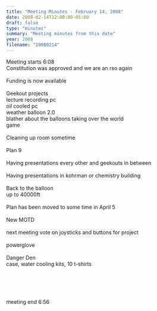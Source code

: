 ```yaml
---
title: "Meeting Minutes - February 14, 2008"
date: 2008-02-14T12:00:00-05:00
draft: false
type: "minutes"
summary: "Meeting minutes from this date"
year: 2008
filename: "20080214"
---
```


Meeting starts 6:08<br />
Constitution was approved and we are an rso again<br />
<br />
Funding is now available<br />
<br />
Geekout projects<br />
lecture recording pc<br />
oil cooled pc<br />
weather balloon 2.0<br />
blather about the balloons taking over the world<br />
game<br />
<br />
Cleaning up room sometime<br />
<br />
Plan 9<br />
<br />
Having presentations every other and geekouts in between<br />
<br />
Having presentations in kohrman or chemistry building<br />
<br />
Back to the balloon<br />
up to 40000ft<br />
<br />
Plan has been moved to some time in April 5<br />
<br />
New MOTD <br />
<br />
next meeting vote on joysticks and buttons for project<br />
<br />
powerglove<br />
<br />
Danger Den<br />
case, water cooling kits, 10 t-shirts<br />
<br />
<br />
<br />
<br />
<br />
meeting end 6:56<br />
<br />
